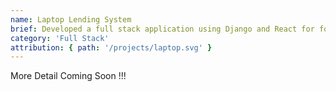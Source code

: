 ```yaml
---
name: Laptop Lending System
brief: Developed a full stack application using Django and React for form management and status tracking.
category: 'Full Stack'
attribution: { path: '/projects/laptop.svg' }
---
```


More Detail Coming Soon !!!

